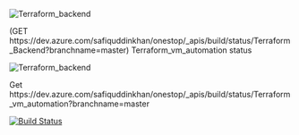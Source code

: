 <p align="left"> <img src="https://dev.azure.com/safiquddinkhan/onestop/_apis/build/status/Terraform_Backend?branchname=master" alt="Terraform_backend" /> </p>
(GET https://dev.azure.com/safiquddinkhan/onestop/_apis/build/status/Terraform_Backend?branchname=master)
Terraform_vm_automation status 
<p align="left"> <img src="GET https://dev.azure.com/safiquddinkhan/onestop/_apis/build/status/Terraform_vm_automation?branchname=master" alt="Terraform_backend" /> </p>
Get https://dev.azure.com/safiquddinkhan/onestop/_apis/build/status/Terraform_vm_automation?branchname=master

[![Build Status](https://dev.azure.com/safiquddinkhan/onestop/_apis/build/status/Terraform_vm_automation?branchname=master)](https://dev.azure.com/safiquddinkhan/onestop/_apis/build/status/Terraform_vm_automation?branchname=master)
